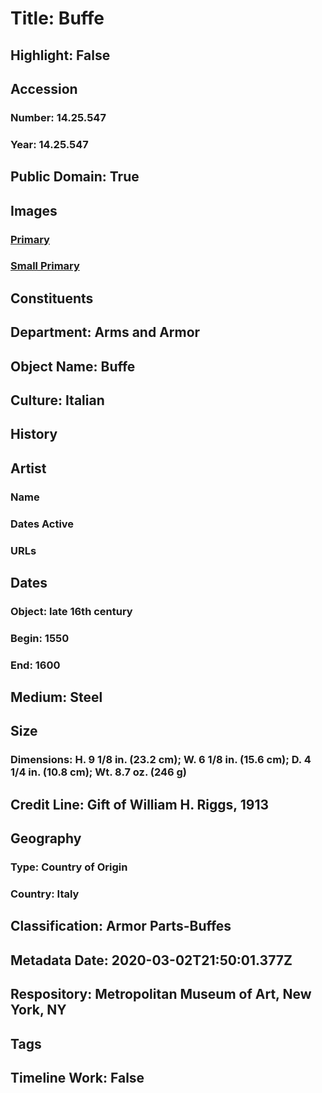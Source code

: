 # Title: Buffe
## Highlight: False
## Accession
### Number: 14.25.547
### Year: 14.25.547
## Public Domain: True
## Images
### [Primary](https://images.metmuseum.org/CRDImages/aa/original/21642.jpg)
### [Small Primary](https://images.metmuseum.org/CRDImages/aa/web-large/21642.jpg)
## Constituents
## Department: Arms and Armor
## Object Name: Buffe
## Culture: Italian
## History
## Artist
### Name
### Dates Active
### URLs
## Dates
### Object: late 16th century
### Begin: 1550
### End: 1600
## Medium: Steel
## Size
### Dimensions: H. 9 1/8 in. (23.2 cm); W. 6 1/8 in. (15.6 cm); D. 4 1/4 in. (10.8 cm); Wt. 8.7 oz. (246 g)
## Credit Line: Gift of William H. Riggs, 1913
## Geography
### Type: Country of Origin
### Country: Italy
## Classification: Armor Parts-Buffes
## Metadata Date: 2020-03-02T21:50:01.377Z
## Respository: Metropolitan Museum of Art, New York, NY
## Tags
## Timeline Work: False